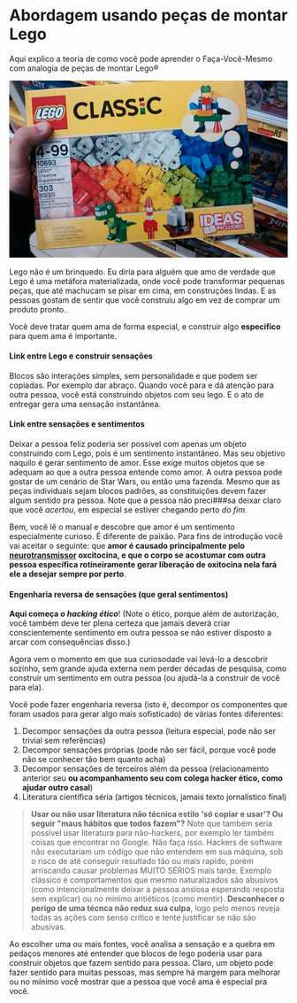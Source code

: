 # Abordagem usando peças de montar Lego

Aqui explico a teoria de como você pode aprender o Faça-Você-Mesmo com analogia
de peças de montar Lego®

![Caixa de lego](images/lego.jpg)

Lego não é um brinquedo. Eu diria para alguém que amo de verdade que Lego é
uma metáfora materializada, onde você pode transformar pequenas peças, que
até machucam se pisar em cima, em construções lindas. E as pessoas gostam
de sentir que você construiu algo em vez de comprar um produto pronto.

Você deve tratar quem ama de forma especial, e construir algo **específico**
para quem ama é importante.

#### Link entre Lego e construir sensações

Blocos são interações simples, sem personalidade e que podem ser copiadas.
Por exemplo dar abraço. Quando você para e dá atenção para outra pessoa,
você está construindo objetos com seu lego. E o ato de entregar gera uma
sensação instantânea.

#### Link entre sensações e sentimentos

Deixar a pessoa feliz poderia ser possível com apenas um objeto construindo com
Lego, pois é um sentimento instantâneo. Mas seu objetivo naquilo é gerar
sentimento de amor. Esse exige muitos objetos que se adequam ao que a outra
pessoa entende como amor. A outra pessoa pode gostar de um cenário de Star Wars,
ou então uma fazenda. Mesmo que as peças individuais sejam blocos padrões,
as constituições devem fazer algum sentido pra pessoa. Note que a pessoa não
preci###sa deixar claro que você _acertou_, em especial se estiver chegando perto
_do fim_.

Bem, você lê o manual e descobre que amor é um sentimento especialmente curioso.
É diferente de paixão. Para fins de introdução você vai aceitar o seguinte:
que **amor é causado principalmente pelo [neurotransmissor](neurotransmissores.md) oxcitocina,
e que o corpo se acostumar com outra pessoa específica rotineiramente gerar
liberação de oxitocina nela fará ele a desejar sempre por perto**.

#### Engenharia reversa de sensações (que geral sentimentos)

**Aqui começa _o hacking ético_**! (Note o ético, porque além de autorização,
você também deve ter plena certeza que jamais deverá criar conscientemente
sentimento em outra pessoa se não estiver disposto a arcar com consequências
disso.)

Agora vem o momento em que sua curiosodade vai levá-lo a descobrir sozinho, sem
grande ajuda externa nem perder décadas de pesquisa, como construir um sentimento
em outra pessoa (ou ajudá-la a construir de você para ela).

Você pode fazer engenharia reversa (isto é, decompor os componentes que foram
usados para gerar algo mais sofisticado) de várias fontes diferentes:

1. Decompor sensações da outra pessoa (leitura especial, pode não ser trivial sem referências)
2. Decompor sensações próprias (pode não ser fácil, porque você pode não se
conhecer tão bem quanto acha)
3. Decompor sensações de terceiros além da pessoa (relacionamento anterior seu
**ou acompanhamento seu com colega hacker ético, como ajudar outro casal**)
4. Literatura científica séria (artigos técnicos, jamais texto jornalístico final)

> **Usar ou não usar literatura não técnica estilo 'só copiar e usar'? Ou seguir "maus hábitos que todos fazem"?**
> Note que também seria possível usar literatura para não-hackers, por exemplo
> ler também coisas que encontrar no Google. Não faça isso. Hackers de
> software não executariam um código que não entendem em sua máquina, sob o
> risco de até conseguir resultado tão ou mais rapido, porém arriscando causar
> problemas MUITO SÉRIOS mais tarde. Exemplo clássico é comportamentos que
> mesmo naturalizados são abusivos (como intencionalmente deixar a pessoa
> ansiosa esperando resposta sem explicar) ou no mínimo antiéticos (como mentir).
> **Desconhecer o perigo de uma técnca não reduz sua culpa**, logo pelo menos
> reveja todas as ações com senso crítico e tente justificar se não são abusivas.


Ao escolher uma ou mais fontes, você analisa a sensação e a quebra em pedaços
menores até entender que blocos de lego poderia usar para construir objetos
que fazem sentido para pessoa. Claro, um objeto pode fazer sentido para muitas
pessoas, mas sempre há margem para melhorar ou no mínimo você mostrar que
a pessoa que você ama é especial pra você.